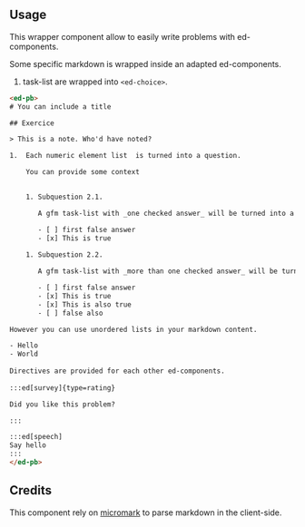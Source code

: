 ## Usage

This wrapper component allow to easily write problems with ed-components.

Some specific markdown is wrapped inside an adapted ed-components.

1. task-list are wrapped into `<ed-choice>`.

```html
<ed-pb>
# You can include a title

## Exercice

> This is a note. Who'd have noted?

1.  Each numeric element list  is turned into a question.

    You can provide some context

    
    1. Subquestion 2.1.

       A gfm task-list with _one checked answer_ will be turned into a **single choice question**.

       - [ ] first false answer
       - [x] This is true
    
    1. Subquestion 2.2.

       A gfm task-list with _more than one checked answer_ will be turned into a **multiple choice question**.

       - [ ] first false answer
       - [x] This is true
       - [x] This is also true
       - [ ] false also

However you can use unordered lists in your markdown content.

- Hello
- World
       
Directives are provided for each other ed-components.
    
:::ed[survey]{type=rating}

Did you like this problem?

:::

:::ed[speech]
Say hello
:::
</ed-pb>
```


## Credits

This component rely on [micromark](https://github.com/micromark) to parse
markdown in the client-side.